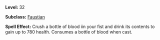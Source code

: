 <!-- TITLE: Spell: Blood Gorge -->
<!-- SUBTITLE:  -->

**Level:** 32

**Subclass:** [Faustian](faustian)

**Spell Effect:** Crush a bottle of blood iin your fist and drink its contents to gain up to 780 health.  Consumes a bottle of blood when cast.